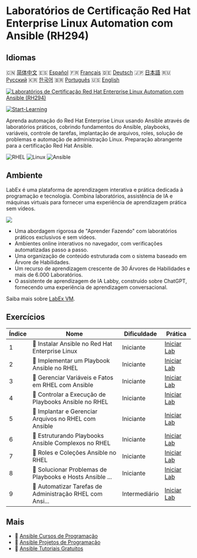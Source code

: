 # Laboratórios de Certificação Red Hat Enterprise Linux Automation com Ansible (RH294)

## Idiomas

🇨🇳 [简体中文](README_zh.md) 🇪🇸 [Español](README_es.md) 🇫🇷 [Français](README_fr.md) 🇩🇪 [Deutsch](README_de.md) 🇯🇵 [日本語](README_ja.md) 🇷🇺 [Русский](README_ru.md) 🇰🇷 [한국어](README_ko.md) 🇧🇷 [Português](README_pt.md) 🇺🇸 [English](README.md) 

[![Laboratórios de Certificação Red Hat Enterprise Linux Automation com Ansible (RH294)](https://cover-creator.labex.io/red-hat-enterprise-linux-automation-with-ansible-rh294.png?lang=pt)](https://labex.io/pt/courses/red-hat-enterprise-linux-automation-with-ansible-rh294)

[![Start-Learning](https://img.shields.io/badge/Start-Learning-whitesmoke?style=for-the-badge)](https://labex.io/pt/courses/red-hat-enterprise-linux-automation-with-ansible-rh294)

Aprenda automação do Red Hat Enterprise Linux usando Ansible através de laboratórios práticos, cobrindo fundamentos do Ansible, playbooks, variáveis, controle de tarefas, implantação de arquivos, roles, solução de problemas e automação de administração Linux. Preparação abrangente para a certificação Red Hat Ansible.

![RHEL](https://img.shields.io/badge/RHEL-whitesmoke?style=for-the-badge&logo=rhel)
![Linux](https://img.shields.io/badge/Linux-whitesmoke?style=for-the-badge&logo=linux)
![Ansible](https://img.shields.io/badge/Ansible-whitesmoke?style=for-the-badge&logo=ansible)


## Ambiente

LabEx é uma plataforma de aprendizagem interativa e prática dedicada à programação e tecnologia. Combina laboratórios, assistência de IA e máquinas virtuais para fornecer uma experiência de aprendizagem prática sem vídeos.

![](https://tutorial-screenshot.getvm.io/images/vm-1725247253.png)

- Uma abordagem rigorosa de "Aprender Fazendo" com laboratórios práticos exclusivos e sem vídeos.
- Ambientes online interativos no navegador, com verificações automatizadas passo a passo.
- Uma organização de conteúdo estruturada com o sistema baseado em Árvore de Habilidades.
- Um recurso de aprendizagem crescente de 30 Árvores de Habilidades e mais de 6.000 Laboratórios.
- O assistente de aprendizagem de IA Labby, construído sobre ChatGPT, fornecendo uma experiência de aprendizagem conversacional.

Saiba mais sobre [LabEx VM](https://support.labex.io/using-labex/virtual-machine).

## Exercícios

|   Índice | Nome                                                     | Dificuldade   | Prática                                                                                                                                 |
|----------|----------------------------------------------------------|---------------|-----------------------------------------------------------------------------------------------------------------------------------------|
|        1 | 📖 Instalar Ansible no Red Hat Enterprise Linux          | Iniciante     | <a target='_blank' href='https://labex.io/pt/tutorials/rhel-install-ansible-on-red-hat-enterprise-linux-590544'>Iniciar Lab</a>         |
|        2 | 📖 Implementar um Playbook Ansible no RHEL               | Iniciante     | <a target='_blank' href='https://labex.io/pt/tutorials/ansible-implement-an-ansible-playbook-on-rhel-590552'>Iniciar Lab</a>            |
|        3 | 📖 Gerenciar Variáveis e Fatos em RHEL com Ansible       | Iniciante     | <a target='_blank' href='https://labex.io/pt/tutorials/ansible-manage-variables-and-facts-in-rhel-with-ansible-590560'>Iniciar Lab</a>  |
|        4 | 📖 Controlar a Execução de Playbooks Ansible no RHEL     | Iniciante     | <a target='_blank' href='https://labex.io/pt/tutorials/rhel-control-ansible-playbook-execution-on-rhel-590569'>Iniciar Lab</a>          |
|        5 | 📖 Implantar e Gerenciar Arquivos no RHEL com Ansible    | Iniciante     | <a target='_blank' href='https://labex.io/pt/tutorials/ansible-deploy-and-manage-files-on-rhel-with-ansible-590573'>Iniciar Lab</a>     |
|        6 | 📖 Estruturando Playbooks Ansible Complexos no RHEL      | Iniciante     | <a target='_blank' href='https://labex.io/pt/tutorials/ansible-structuring-complex-ansible-playbooks-on-rhel-590576'>Iniciar Lab</a>    |
|        7 | 📖 Roles e Coleções Ansible no RHEL                      | Iniciante     | <a target='_blank' href='https://labex.io/pt/tutorials/ansible-ansible-roles-and-collections-on-rhel-590574'>Iniciar Lab</a>            |
|        8 | 📖 Solucionar Problemas de Playbooks e Hosts Ansible ... | Iniciante     | <a target='_blank' href='https://labex.io/pt/tutorials/ansible-troubleshoot-ansible-playbooks-and-hosts-on-rhel-590577'>Iniciar Lab</a> |
|        9 | 📖 Automatizar Tarefas de Administração RHEL com Ansi... | Intermediário | <a target='_blank' href='https://labex.io/pt/tutorials/ansible-automate-rhel-administration-tasks-with-ansible-590613'>Iniciar Lab</a>  |

## Mais

- 🔗 [Ansible Cursos de Programação](https://github.com/labex-labs/awesome-programming-courses)
- 🔗 [Ansible Projetos de Programação](https://github.com/labex-labs/awesome-programming-projects)
- 🔗 [Ansible Tutoriais Gratuitos](https://github.com/labex-labs/ansible-free-tutorials)

